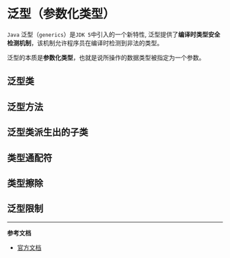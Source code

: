 # 泛型（参数化类型）

`Java` 泛型（`generics`）是`JDK 5`中引入的一个新特性, 泛型提供了**编译时类型安全检测机制**，该机制允许程序员在编译时检测到非法的类型。

泛型的本质是**参数化类型**，也就是说所操作的数据类型被指定为一个参数。

## 泛型类

## 泛型方法

## 泛型类派生出的子类

## 类型通配符

## 类型擦除

## 泛型限制

---
**参考文档**

- [官方文档](https://docs.oracle.com/javase/tutorial/java/generics/index.html)